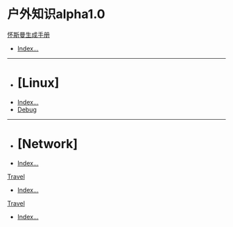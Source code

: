 # 户外知识alpha1.0

[怀斯曼生成手册]()

  * [Index...](Technology/index.md)
  - - - -
  * # [Linux]
  * [Index...](Technology/Linux/index.md)
  * [Debug](Technology/Linux/Debug/index.md)
  - - - -
  * # [Network]
  * [Index...](Technology/Network/index.md)

[Travel]()

  * [Index...](Travel/index.md)

[Travel]()

  * [Index...](Travel/index.md)

